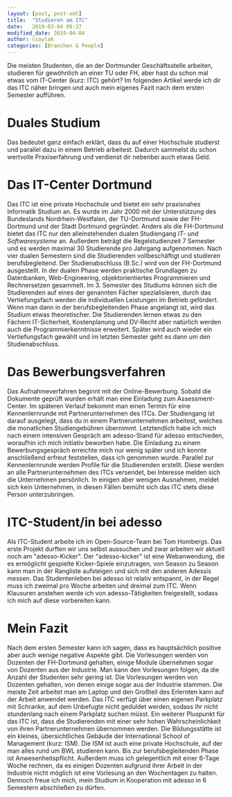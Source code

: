 ```yaml
---
layout: [post, post-xml]              
title:  "Studieren am ITC"            
date:   2019-03-04 08:37              
modified_date: 2019-04-04             
author: ccaylak                       
categories: [Branchen & People]       
---
```

Die meisten Studenten, die an der Dortmunder Geschäftsstelle arbeiten, studieren für gewöhnlich an einer TU oder FH, aber hast du schon mal etwas vom IT-Center (kurz: ITC) gehört?
Im folgenden Artikel werde ich dir das ITC näher bringen und auch mein eigenes Fazit nach dem ersten Semester aufführen.

# Duales Studium

Das bedeutet ganz einfach erklärt, dass du auf einer Hochschule studierst und parallel dazu in einem Betrieb arbeitest. 
Dadurch sammelst du schon wertvolle Praxiserfahrung und verdienst dir nebenbei auch etwas Geld.

# Das IT-Center Dortmund

Das ITC ist eine private Hochschule und bietet ein sehr praxisnahes Informatik Studium an.
Es wurde im Jahr 2000 mit der Unterstützung des Bundeslands Nordrhein-Westfalen, der TU-Dortmund sowie der FH-Dortmund und der Stadt Dortmund gegründet.
Anders als die FH-Dortmund bietet das ITC nur den alleinstehenden dualen Studiengang _IT- und Softwaresysteme_ an.
Außerdem beträgt die Regelstudienzeit 7 Semester und es werden maximal 30 Studierende pro Jahrgang aufgenommen.
Nach vier dualen Semestern sind die Studierenden vollbeschäftigt und studieren berufsbegleitend.
Der Studienabschluss (B.Sc.) wird von der FH-Dortmund ausgestellt.
In der dualen Phase werden praktische Grundlagen zu Datenbanken, Web-Engineering, objektorientiertes Programmieren und Rechnersetzen gesammelt.
Im 3. Semester des Studiums können sich die Studierenden auf eines der genannten Fächer spezialisieren, durch das Vertiefungsfach werden die individuellen Leistungen im Betrieb gefördert.
Wenn man dann in der berufsbegleitenden Phase angelangt ist, wird das Studium etwas theoretischer.
Die Studierenden lernen etwas zu den Fächern IT-Sicherheit, Kostenplanung und DV-Recht aber natürlich werden auch die Programmierkenntnisse erweitert.
Später wird auch wieder ein Vertiefungsfach gewählt und im letzten Semester geht es dann um den Studienabschluss.


# Das Bewerbungsverfahren

Das Aufnahmeverfahren beginnt mit der Online-Bewerbung. Sobald die Dokumente geprüft wurden erhält man eine Einladung zum Assessment-Center.
Im späteren Verlauf bekommt man einen Termin für eine Kennenlernrunde mit Partnerunternehmen des ITCs. Der Studiengang ist darauf ausgelegt, dass du in einem Partnerunternehmen arbeitest, welches die monatlichen Studiengebühren übernimmt.
Letztendlich habe ich mich nach einem intensiven Gespräch am adesso-Stand für adesso entschieden, woraufhin ich mich initiativ beworben habe.
Die Einladung zu einem Bewerbungsgespräch erreichte mich nur wenig später und ich konnte anschließend erfreut feststellen, dass ich genommen wurde.
Parallel zur Kennenlernrunde werden Profile für die Studierenden erstellt. 
Diese werden an alle Partnerunternehmen des ITCs versendet, bei Interesse melden sich die Unternehmen persönlich.
In einigen aber wenigen Ausnahmen, meldet sich kein Unternehmen, in diesen Fällen bemüht sich das ITC stets diese Person unterzubringen.


# ITC-Student/in bei adesso

Als ITC-Student arbeite ich im Open-Source-Team bei Tom Hombergs.
Das erste Projekt durften wir uns selbst aussuchen und zwar arbeiten wir aktuell noch am "adesso-Kicker".
Der "adesso-kicker" ist eine Webanwendung, die es ermöglicht gespielte Kicker-Spiele einzutragen, von Season zu Season kann man in der Rangliste aufsteigen und sich mit den anderen Adessis messen.
Das Studentenleben bei adesso ist relativ entspannt, in der Regel muss ich zweimal pro Woche arbeiten und dreimal zum ITC.
Wenn Klausuren anstehen werde ich von adesso-Tätigkeiten freigestellt, sodass ich mich auf diese vorbereiten kann.

# Mein Fazit

Nach dem ersten Semester kann ich sagen, dass es hauptsächlich positive aber auch wenige negative Aspekte gibt.
Die Vorlesungen werden von Dozenten der FH-Dortmund gehalten, einige Module übernehmen sogar von Dozenten aus der Industrie.
Man kann den Vorlesungen folgen, da die Anzahl der Studenten sehr gering ist.
Die Vorlesungen werden von Dozenten gehalten, von denen einige sogar aus der Industrie stammen.
Die meiste Zeit arbeitet man am Laptop und den Großteil des Erlernten kann auf der Arbeit anwendet werden.
Das ITC verfügt über einen eigenen Parkplatz mit Schranke, auf dem Unbefugte nicht geduldet werden, sodass ihr nicht stundenlang nach einem Parkplatz suchen müsst.
Ein weiterer Pluspunkt für das ITC ist, dass die Studierenden mit einer sehr hohen Wahrscheinlichkeit von ihren Partnerunternehmen übernommen werden.
Die Bildungsstätte ist ein kleines, übersichtliches Gebäude der International School of Management (kurz: ISM).
Die ISM ist auch eine private Hochschule, auf der man alles rund um BWL studieren kann.
Bis zur berufsbegleitenden Phase ist Anwesenheitspflicht.
Außerdem muss ich gelegentlich mit einer 6-Tage Woche rechnen, da es einigen Dozenten aufgrund ihrer Arbeit in der Industrie nicht möglich ist eine Vorlesung an den Wochentagen zu halten.
Dennoch freue ich mich, mein Studium in Kooperation mit adesso in 6 Semestern abschließen zu dürfen.
